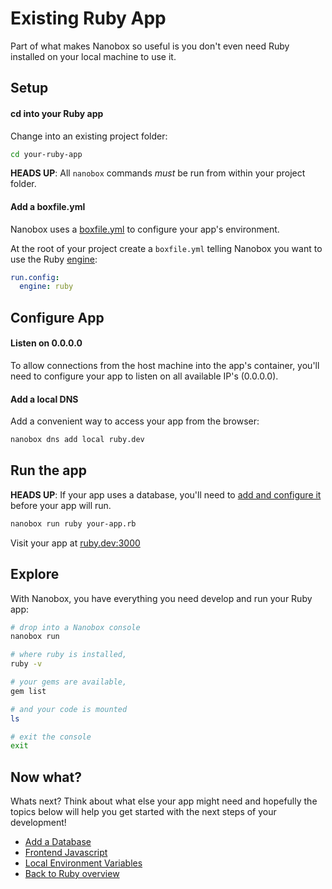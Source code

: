 # Existing Ruby App
Part of what makes Nanobox so useful is you don't even need Ruby installed on your local machine to use it.

## Setup

#### cd into your Ruby app
Change into an existing project folder:

```bash
cd your-ruby-app
```

**HEADS UP**: All `nanobox` commands *must* be run from within your project folder.

#### Add a boxfile.yml
Nanobox uses a <a href="https://docs.nanobox.io/boxfile/" target="\_blank">boxfile.yml</a> to configure your app's environment.

At the root of your project create a `boxfile.yml` telling Nanobox you want to use the Ruby <a href="https://docs.nanobox.io/engines/" target="\_blank">engine</a>:

```yaml
run.config:
  engine: ruby
```

## Configure App

#### Listen on 0.0.0.0
To allow connections from the host machine into the app's container, you'll need to configure your app to listen on all available IP's (0.0.0.0).

#### Add a local DNS
Add a convenient way to access your app from the browser:

```bash
nanobox dns add local ruby.dev
```

## Run the app
**HEADS UP**: If your app uses a database, you'll need to [add and configure it](/ruby/generic/add-a-database) before your app will run.

```bash
nanobox run ruby your-app.rb
```

Visit your app at <a href="http://ruby.dev:3000" target="\_blank">ruby.dev:3000</a>

## Explore
With Nanobox, you have everything you need develop and run your Ruby app:

```bash
# drop into a Nanobox console
nanobox run

# where ruby is installed,
ruby -v

# your gems are available,
gem list

# and your code is mounted
ls

# exit the console
exit
```

## Now what?
Whats next? Think about what else your app might need and hopefully the topics below will help you get started with the next steps of your development!

* [Add a Database](/ruby/generic/add-a-database)
* [Frontend Javascript](/ruby/generic/frontend-javascript)
* [Local Environment Variables](/ruby/generic/local-evars)
* [Back to Ruby overview](/ruby/generic)
